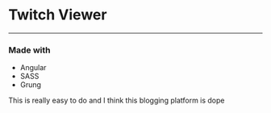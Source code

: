 # Twitch Viewer
----
### Made with
* Angular
* SASS
* Grung

This is really easy to do and I think this blogging platform is dope
